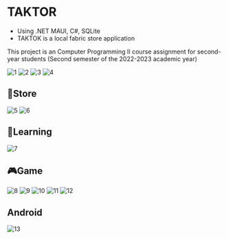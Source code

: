 # TAKTOR 
* Using .NET MAUI, C#, SQLite 
* TAKTOK is a local fabric store application

This project is an Computer Programming II course assignment for second-year students
(Second semester of the 2022-2023 academic year)

![1](https://github.com/tdysq03/TAKTOR/assets/118260106/9b8c63bd-ab3d-426a-9af7-8a16aca1ef13)
![2](https://github.com/tdysq03/TAKTOR/assets/118260106/45084bb6-476b-440a-85d8-723191437247)
![3](https://github.com/tdysq03/TAKTOR/assets/118260106/9db4810c-d256-4b55-a049-f4b0157ac102)
![4](https://github.com/tdysq03/TAKTOR/assets/118260106/834cb5bd-29e1-4804-b60d-a0bb0f4f544f)

## 🛒Store
![5](https://github.com/tdysq03/TAKTOR/assets/118260106/8d5aa702-b85a-4001-9851-64202779003f)
![6](https://github.com/tdysq03/TAKTOR/assets/118260106/249eead5-81ad-42dc-8919-c6823b7b127e)

## 📖Learning
![7](https://github.com/tdysq03/TAKTOR/assets/118260106/661f1949-e2ca-41df-9ca1-9613ba5b7e4e)

## 🎮Game
![8](https://github.com/tdysq03/TAKTOR/assets/118260106/f0f70509-1ed1-419f-8e5f-a0567a2478b2)
![9](https://github.com/tdysq03/TAKTOR/assets/118260106/ef92462a-8316-437a-88e5-3997ab755186)
![10](https://github.com/tdysq03/TAKTOR/assets/118260106/550ba6c5-3c92-42ce-9fe6-ff3d12547e00)
![11](https://github.com/tdysq03/TAKTOR/assets/118260106/8a81a333-4a6d-4800-8d68-90ea5306cb8d)
![12](https://github.com/tdysq03/TAKTOR/assets/118260106/097b673d-77a4-43b3-a41e-e7a10bf11195)

## Android
![13](https://github.com/tdysq03/TAKTOR/assets/118260106/e5ad8521-5a7c-4e1b-bec4-99f0cd8bb27e)
